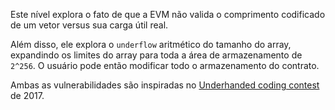 Este nível explora o fato de que a EVM não valida o comprimento codificado de um vetor versus sua carga útil real.

Além disso, ele explora o `underflow` aritmético do tamanho do array, expandindo os limites do array para toda a área de armazenamento de `2^256`. O usuário pode então modificar todo o armazenamento do contrato.

Ambas as vulnerabilidades são inspiradas no [Underhanded coding contest](https://medium.com/@weka/announcing-the-winners-of-the-first-underhanded-solidity-coding-contest-282563a87079) de 2017.